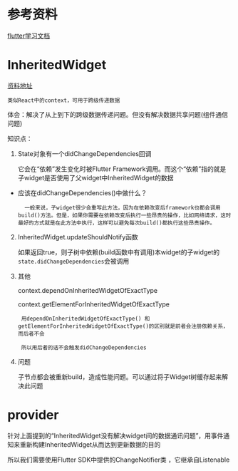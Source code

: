 # 参考资料
[flutter学习文档](https://book.flutterchina.club/)

# InheritedWidget
[资料地址](https://book.flutterchina.club/chapter7/inherited_widget.html)

    类似React中的context，可用于跨级传递数据

体会：解决了从上到下的跨级数据传递问题。但没有解决数据共享问题(组件通信问题)

知识点：
1. State对象有一个didChangeDependencies回调

    它会在“依赖”发生变化时被Flutter Framework调用。而这个“依赖”指的就是子widget是否使用了父widget中InheritedWidget的数据

- 应该在didChangeDependencies()中做什么？

        一般来说，子widget很少会重写此方法，因为在依赖改变后framework也都会调用build()方法。但是，如果你需要在依赖改变后执行一些昂贵的操作，比如网络请求，这时最好的方式就是在此方法中执行，这样可以避免每次build()都执行这些昂贵操作。

2. InheritedWidget.updateShouldNotify函数

    如果返回true，则子树中依赖(build函数中有调用)本widget的子widget的`state.didChangeDependencies`会被调用

3. 其他

    context.dependOnInheritedWidgetOfExactType

    context.getElementForInheritedWidgetOfExactType

        用dependOnInheritedWidgetOfExactType() 和 getElementForInheritedWidgetOfExactType()的区别就是前者会注册依赖关系，而后者不会

        所以用后者的话不会触发didChangeDependencies

4. 问题

    子节点都会被重新build，造成性能问题。可以通过将子Widget树缓存起来解决此问题

# provider
针对上面提到的“InheritedWidget没有解决widget间的数据通讯问题”，用事件通知来重新构建InheritedWidget从而达到更新数据的目的

所以我们需要使用Flutter SDK中提供的ChangeNotifier类 ，它继承自Listenable